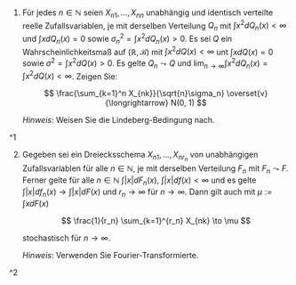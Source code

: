 1. Für jedes $n \in \mathbb{N}$ seien $X_{n1}, \dots, X_{nn}$ unabhängig und identisch verteilte reelle Zufallsvariablen, je mit derselben Verteilung $Q_n$ mit $\int x^2 dQ_n(x) \lt \infty$ und $\int x dQ_n(x) = 0$ sowie $\sigma_n^2 = \int x^2 dQ_n(x) \gt 0$.
	Es sei $Q$ ein Wahrscheinlichkeitsmaß auf $(\mathbb{R}, \mathcal{B})$ mit $\int x^2 dQ(x) \lt \infty$ unt $\int x dQ(x) = 0$ sowie $\sigma^2 = \int x^2 dQ(x) \gt 0$.
	Es gelte $Q_n \leadsto Q$ und $\lim_{n \to \infty} \int x^2 dQ_n(x) = \int x^2 dQ(x) \lt \infty$.
	Zeigen Sie:
	
	$$
		\frac{\sum_{k=1}^n X_{nk}}{\sqrt{n}\sigma_n} \overset{v}{\longrightarrow} N(0, 1)
	$$
	
	*Hinweis*: Weisen Sie die Lindeberg-Bedingung nach.

^1

2. Gegeben sei ein Dreiecksschema $X_{n1}, \dots, X_{nr_n}$ von unabhängigen Zufallsvariablen für alle $n \in \mathbb{N}$, je mit derselben Verteilung $F_n$ mit $F_n \leadsto F$.
	Ferner gelte für alle $n \in \mathbb{N}$ $\int |x| dF_n(x)$, $\int |x| df(x) \lt \infty$ und es gelte $\int |x| df_n(x) \to \int |x| dF(x)$ und $r_n \to \infty$ für $n \to \infty$.
	Dann gilt auch mit $\mu := \int x dF(x)$
	
	$$
		\frac{1}{r_n} \sum_{k=1}^{r_n} X_{nk} \to \mu
	$$
	
	stochastisch für $n \to \infty$.
	
	*Hinweis*: Verwenden Sie Fourier-Transformierte.

^2
